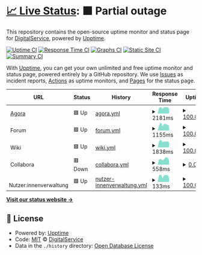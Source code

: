 # [📈 Live Status](https://digitalservice4germany.github.io/agora-uptime): <!--live status--> **🟧 Partial outage**

This repository contains the open-source uptime monitor and status page for [DigitalService](https://digitalservice.bund.de), powered by [Upptime](https://github.com/upptime/upptime).

[![Uptime CI](https://github.com/digitalservice4germany/agora-uptime/workflows/Uptime%20CI/badge.svg)](https://github.com/digitalservice4germany/agora-uptime/actions?query=workflow%3A%22Uptime+CI%22)
[![Response Time CI](https://github.com/digitalservice4germany/agora-uptime/workflows/Response%20Time%20CI/badge.svg)](https://github.com/digitalservice4germany/agora-uptime/actions?query=workflow%3A%22Response+Time+CI%22)
[![Graphs CI](https://github.com/digitalservice4germany/agora-uptime/workflows/Graphs%20CI/badge.svg)](https://github.com/digitalservice4germany/agora-uptime/actions?query=workflow%3A%22Graphs+CI%22)
[![Static Site CI](https://github.com/digitalservice4germany/agora-uptime/workflows/Static%20Site%20CI/badge.svg)](https://github.com/digitalservice4germany/agora-uptime/actions?query=workflow%3A%22Static+Site+CI%22)
[![Summary CI](https://github.com/digitalservice4germany/agora-uptime/workflows/Summary%20CI/badge.svg)](https://github.com/digitalservice4germany/agora-uptime/actions?query=workflow%3A%22Summary+CI%22)

With [Upptime](https://upptime.js.org), you can get your own unlimited and free uptime monitor and status page, powered entirely by a GitHub repository. We use [Issues](https://github.com/digitalservice4germany/agora-uptime/issues) as incident reports, [Actions](https://github.com/digitalservice4germany/agora-uptime/actions) as uptime monitors, and [Pages](https://digitalservice4germany.github.io/agora-uptime) for the status page.

<!--start: status pages-->
<!-- This summary is generated by Upptime (https://github.com/upptime/upptime) -->
<!-- Do not edit this manually, your changes will be overwritten -->
<!-- prettier-ignore -->
| URL | Status | History | Response Time | Uptime |
| --- | ------ | ------- | ------------- | ------ |
| <img alt="" src="https://nutzerinnenverwaltung.agora-oegd.de/auth/resources/72dib/login/agora/img/favicon.ico" height="13"> [Agora](https://agora-oegd.de) | 🟩 Up | [agora.yml](https://github.com/digitalservicebund/agora-uptime/commits/HEAD/history/agora.yml) | <details><summary><img alt="Response time graph" src="./graphs/agora/response-time-week.png" height="20"> 2181ms</summary><br><a href="https://digitalservicebund.github.io/agora-uptime/history/agora"><img alt="Response time 1829" src="https://img.shields.io/endpoint?url=https%3A%2F%2Fraw.githubusercontent.com%2Fdigitalservicebund%2Fagora-uptime%2FHEAD%2Fapi%2Fagora%2Fresponse-time.json"></a><br><a href="https://digitalservicebund.github.io/agora-uptime/history/agora"><img alt="24-hour response time 1758" src="https://img.shields.io/endpoint?url=https%3A%2F%2Fraw.githubusercontent.com%2Fdigitalservicebund%2Fagora-uptime%2FHEAD%2Fapi%2Fagora%2Fresponse-time-day.json"></a><br><a href="https://digitalservicebund.github.io/agora-uptime/history/agora"><img alt="7-day response time 2181" src="https://img.shields.io/endpoint?url=https%3A%2F%2Fraw.githubusercontent.com%2Fdigitalservicebund%2Fagora-uptime%2FHEAD%2Fapi%2Fagora%2Fresponse-time-week.json"></a><br><a href="https://digitalservicebund.github.io/agora-uptime/history/agora"><img alt="30-day response time 2111" src="https://img.shields.io/endpoint?url=https%3A%2F%2Fraw.githubusercontent.com%2Fdigitalservicebund%2Fagora-uptime%2FHEAD%2Fapi%2Fagora%2Fresponse-time-month.json"></a><br><a href="https://digitalservicebund.github.io/agora-uptime/history/agora"><img alt="1-year response time 1829" src="https://img.shields.io/endpoint?url=https%3A%2F%2Fraw.githubusercontent.com%2Fdigitalservicebund%2Fagora-uptime%2FHEAD%2Fapi%2Fagora%2Fresponse-time-year.json"></a></details> | <details><summary><a href="https://digitalservicebund.github.io/agora-uptime/history/agora">100.00%</a></summary><a href="https://digitalservicebund.github.io/agora-uptime/history/agora"><img alt="All-time uptime 99.54%" src="https://img.shields.io/endpoint?url=https%3A%2F%2Fraw.githubusercontent.com%2Fdigitalservicebund%2Fagora-uptime%2FHEAD%2Fapi%2Fagora%2Fuptime.json"></a><br><a href="https://digitalservicebund.github.io/agora-uptime/history/agora"><img alt="24-hour uptime 100.00%" src="https://img.shields.io/endpoint?url=https%3A%2F%2Fraw.githubusercontent.com%2Fdigitalservicebund%2Fagora-uptime%2FHEAD%2Fapi%2Fagora%2Fuptime-day.json"></a><br><a href="https://digitalservicebund.github.io/agora-uptime/history/agora"><img alt="7-day uptime 100.00%" src="https://img.shields.io/endpoint?url=https%3A%2F%2Fraw.githubusercontent.com%2Fdigitalservicebund%2Fagora-uptime%2FHEAD%2Fapi%2Fagora%2Fuptime-week.json"></a><br><a href="https://digitalservicebund.github.io/agora-uptime/history/agora"><img alt="30-day uptime 100.00%" src="https://img.shields.io/endpoint?url=https%3A%2F%2Fraw.githubusercontent.com%2Fdigitalservicebund%2Fagora-uptime%2FHEAD%2Fapi%2Fagora%2Fuptime-month.json"></a><br><a href="https://digitalservicebund.github.io/agora-uptime/history/agora"><img alt="1-year uptime 99.54%" src="https://img.shields.io/endpoint?url=https%3A%2F%2Fraw.githubusercontent.com%2Fdigitalservicebund%2Fagora-uptime%2FHEAD%2Fapi%2Fagora%2Fuptime-year.json"></a></details>
| <img alt="" src="https://nutzerinnenverwaltung.agora-oegd.de/auth/resources/72dib/login/agora/img/favicon.ico" height="13"> Forum | 🟩 Up | [forum.yml](https://github.com/digitalservicebund/agora-uptime/commits/HEAD/history/forum.yml) | <details><summary><img alt="Response time graph" src="./graphs/forum/response-time-week.png" height="20"> 1155ms</summary><br><a href="https://digitalservicebund.github.io/agora-uptime/history/forum"><img alt="Response time 1006" src="https://img.shields.io/endpoint?url=https%3A%2F%2Fraw.githubusercontent.com%2Fdigitalservicebund%2Fagora-uptime%2FHEAD%2Fapi%2Fforum%2Fresponse-time.json"></a><br><a href="https://digitalservicebund.github.io/agora-uptime/history/forum"><img alt="24-hour response time 858" src="https://img.shields.io/endpoint?url=https%3A%2F%2Fraw.githubusercontent.com%2Fdigitalservicebund%2Fagora-uptime%2FHEAD%2Fapi%2Fforum%2Fresponse-time-day.json"></a><br><a href="https://digitalservicebund.github.io/agora-uptime/history/forum"><img alt="7-day response time 1155" src="https://img.shields.io/endpoint?url=https%3A%2F%2Fraw.githubusercontent.com%2Fdigitalservicebund%2Fagora-uptime%2FHEAD%2Fapi%2Fforum%2Fresponse-time-week.json"></a><br><a href="https://digitalservicebund.github.io/agora-uptime/history/forum"><img alt="30-day response time 1104" src="https://img.shields.io/endpoint?url=https%3A%2F%2Fraw.githubusercontent.com%2Fdigitalservicebund%2Fagora-uptime%2FHEAD%2Fapi%2Fforum%2Fresponse-time-month.json"></a><br><a href="https://digitalservicebund.github.io/agora-uptime/history/forum"><img alt="1-year response time 1006" src="https://img.shields.io/endpoint?url=https%3A%2F%2Fraw.githubusercontent.com%2Fdigitalservicebund%2Fagora-uptime%2FHEAD%2Fapi%2Fforum%2Fresponse-time-year.json"></a></details> | <details><summary><a href="https://digitalservicebund.github.io/agora-uptime/history/forum">100.00%</a></summary><a href="https://digitalservicebund.github.io/agora-uptime/history/forum"><img alt="All-time uptime 99.99%" src="https://img.shields.io/endpoint?url=https%3A%2F%2Fraw.githubusercontent.com%2Fdigitalservicebund%2Fagora-uptime%2FHEAD%2Fapi%2Fforum%2Fuptime.json"></a><br><a href="https://digitalservicebund.github.io/agora-uptime/history/forum"><img alt="24-hour uptime 100.00%" src="https://img.shields.io/endpoint?url=https%3A%2F%2Fraw.githubusercontent.com%2Fdigitalservicebund%2Fagora-uptime%2FHEAD%2Fapi%2Fforum%2Fuptime-day.json"></a><br><a href="https://digitalservicebund.github.io/agora-uptime/history/forum"><img alt="7-day uptime 100.00%" src="https://img.shields.io/endpoint?url=https%3A%2F%2Fraw.githubusercontent.com%2Fdigitalservicebund%2Fagora-uptime%2FHEAD%2Fapi%2Fforum%2Fuptime-week.json"></a><br><a href="https://digitalservicebund.github.io/agora-uptime/history/forum"><img alt="30-day uptime 99.97%" src="https://img.shields.io/endpoint?url=https%3A%2F%2Fraw.githubusercontent.com%2Fdigitalservicebund%2Fagora-uptime%2FHEAD%2Fapi%2Fforum%2Fuptime-month.json"></a><br><a href="https://digitalservicebund.github.io/agora-uptime/history/forum"><img alt="1-year uptime 99.99%" src="https://img.shields.io/endpoint?url=https%3A%2F%2Fraw.githubusercontent.com%2Fdigitalservicebund%2Fagora-uptime%2FHEAD%2Fapi%2Fforum%2Fuptime-year.json"></a></details>
| <img alt="" src="https://nutzerinnenverwaltung.agora-oegd.de/auth/resources/72dib/login/agora/img/favicon.ico" height="13"> Wiki | 🟩 Up | [wiki.yml](https://github.com/digitalservicebund/agora-uptime/commits/HEAD/history/wiki.yml) | <details><summary><img alt="Response time graph" src="./graphs/wiki/response-time-week.png" height="20"> 1838ms</summary><br><a href="https://digitalservicebund.github.io/agora-uptime/history/wiki"><img alt="Response time 1653" src="https://img.shields.io/endpoint?url=https%3A%2F%2Fraw.githubusercontent.com%2Fdigitalservicebund%2Fagora-uptime%2FHEAD%2Fapi%2Fwiki%2Fresponse-time.json"></a><br><a href="https://digitalservicebund.github.io/agora-uptime/history/wiki"><img alt="24-hour response time 1462" src="https://img.shields.io/endpoint?url=https%3A%2F%2Fraw.githubusercontent.com%2Fdigitalservicebund%2Fagora-uptime%2FHEAD%2Fapi%2Fwiki%2Fresponse-time-day.json"></a><br><a href="https://digitalservicebund.github.io/agora-uptime/history/wiki"><img alt="7-day response time 1838" src="https://img.shields.io/endpoint?url=https%3A%2F%2Fraw.githubusercontent.com%2Fdigitalservicebund%2Fagora-uptime%2FHEAD%2Fapi%2Fwiki%2Fresponse-time-week.json"></a><br><a href="https://digitalservicebund.github.io/agora-uptime/history/wiki"><img alt="30-day response time 1684" src="https://img.shields.io/endpoint?url=https%3A%2F%2Fraw.githubusercontent.com%2Fdigitalservicebund%2Fagora-uptime%2FHEAD%2Fapi%2Fwiki%2Fresponse-time-month.json"></a><br><a href="https://digitalservicebund.github.io/agora-uptime/history/wiki"><img alt="1-year response time 1653" src="https://img.shields.io/endpoint?url=https%3A%2F%2Fraw.githubusercontent.com%2Fdigitalservicebund%2Fagora-uptime%2FHEAD%2Fapi%2Fwiki%2Fresponse-time-year.json"></a></details> | <details><summary><a href="https://digitalservicebund.github.io/agora-uptime/history/wiki">100.00%</a></summary><a href="https://digitalservicebund.github.io/agora-uptime/history/wiki"><img alt="All-time uptime 99.99%" src="https://img.shields.io/endpoint?url=https%3A%2F%2Fraw.githubusercontent.com%2Fdigitalservicebund%2Fagora-uptime%2FHEAD%2Fapi%2Fwiki%2Fuptime.json"></a><br><a href="https://digitalservicebund.github.io/agora-uptime/history/wiki"><img alt="24-hour uptime 100.00%" src="https://img.shields.io/endpoint?url=https%3A%2F%2Fraw.githubusercontent.com%2Fdigitalservicebund%2Fagora-uptime%2FHEAD%2Fapi%2Fwiki%2Fuptime-day.json"></a><br><a href="https://digitalservicebund.github.io/agora-uptime/history/wiki"><img alt="7-day uptime 100.00%" src="https://img.shields.io/endpoint?url=https%3A%2F%2Fraw.githubusercontent.com%2Fdigitalservicebund%2Fagora-uptime%2FHEAD%2Fapi%2Fwiki%2Fuptime-week.json"></a><br><a href="https://digitalservicebund.github.io/agora-uptime/history/wiki"><img alt="30-day uptime 99.97%" src="https://img.shields.io/endpoint?url=https%3A%2F%2Fraw.githubusercontent.com%2Fdigitalservicebund%2Fagora-uptime%2FHEAD%2Fapi%2Fwiki%2Fuptime-month.json"></a><br><a href="https://digitalservicebund.github.io/agora-uptime/history/wiki"><img alt="1-year uptime 99.99%" src="https://img.shields.io/endpoint?url=https%3A%2F%2Fraw.githubusercontent.com%2Fdigitalservicebund%2Fagora-uptime%2FHEAD%2Fapi%2Fwiki%2Fuptime-year.json"></a></details>
| <img alt="" src="https://nutzerinnenverwaltung.agora-oegd.de/auth/resources/72dib/login/agora/img/favicon.ico" height="13"> Collabora | 🟥 Down | [collabora.yml](https://github.com/digitalservicebund/agora-uptime/commits/HEAD/history/collabora.yml) | <details><summary><img alt="Response time graph" src="./graphs/collabora/response-time-week.png" height="20"> 558ms</summary><br><a href="https://digitalservicebund.github.io/agora-uptime/history/collabora"><img alt="Response time 503" src="https://img.shields.io/endpoint?url=https%3A%2F%2Fraw.githubusercontent.com%2Fdigitalservicebund%2Fagora-uptime%2FHEAD%2Fapi%2Fcollabora%2Fresponse-time.json"></a><br><a href="https://digitalservicebund.github.io/agora-uptime/history/collabora"><img alt="24-hour response time 401" src="https://img.shields.io/endpoint?url=https%3A%2F%2Fraw.githubusercontent.com%2Fdigitalservicebund%2Fagora-uptime%2FHEAD%2Fapi%2Fcollabora%2Fresponse-time-day.json"></a><br><a href="https://digitalservicebund.github.io/agora-uptime/history/collabora"><img alt="7-day response time 558" src="https://img.shields.io/endpoint?url=https%3A%2F%2Fraw.githubusercontent.com%2Fdigitalservicebund%2Fagora-uptime%2FHEAD%2Fapi%2Fcollabora%2Fresponse-time-week.json"></a><br><a href="https://digitalservicebund.github.io/agora-uptime/history/collabora"><img alt="30-day response time 529" src="https://img.shields.io/endpoint?url=https%3A%2F%2Fraw.githubusercontent.com%2Fdigitalservicebund%2Fagora-uptime%2FHEAD%2Fapi%2Fcollabora%2Fresponse-time-month.json"></a><br><a href="https://digitalservicebund.github.io/agora-uptime/history/collabora"><img alt="1-year response time 503" src="https://img.shields.io/endpoint?url=https%3A%2F%2Fraw.githubusercontent.com%2Fdigitalservicebund%2Fagora-uptime%2FHEAD%2Fapi%2Fcollabora%2Fresponse-time-year.json"></a></details> | <details><summary><a href="https://digitalservicebund.github.io/agora-uptime/history/collabora">0.00%</a></summary><a href="https://digitalservicebund.github.io/agora-uptime/history/collabora"><img alt="All-time uptime 5.12%" src="https://img.shields.io/endpoint?url=https%3A%2F%2Fraw.githubusercontent.com%2Fdigitalservicebund%2Fagora-uptime%2FHEAD%2Fapi%2Fcollabora%2Fuptime.json"></a><br><a href="https://digitalservicebund.github.io/agora-uptime/history/collabora"><img alt="24-hour uptime 0.00%" src="https://img.shields.io/endpoint?url=https%3A%2F%2Fraw.githubusercontent.com%2Fdigitalservicebund%2Fagora-uptime%2FHEAD%2Fapi%2Fcollabora%2Fuptime-day.json"></a><br><a href="https://digitalservicebund.github.io/agora-uptime/history/collabora"><img alt="7-day uptime 0.00%" src="https://img.shields.io/endpoint?url=https%3A%2F%2Fraw.githubusercontent.com%2Fdigitalservicebund%2Fagora-uptime%2FHEAD%2Fapi%2Fcollabora%2Fuptime-week.json"></a><br><a href="https://digitalservicebund.github.io/agora-uptime/history/collabora"><img alt="30-day uptime 0.00%" src="https://img.shields.io/endpoint?url=https%3A%2F%2Fraw.githubusercontent.com%2Fdigitalservicebund%2Fagora-uptime%2FHEAD%2Fapi%2Fcollabora%2Fuptime-month.json"></a><br><a href="https://digitalservicebund.github.io/agora-uptime/history/collabora"><img alt="1-year uptime 5.12%" src="https://img.shields.io/endpoint?url=https%3A%2F%2Fraw.githubusercontent.com%2Fdigitalservicebund%2Fagora-uptime%2FHEAD%2Fapi%2Fcollabora%2Fuptime-year.json"></a></details>
| <img alt="" src="https://nutzerinnenverwaltung.agora-oegd.de/auth/resources/72dib/login/agora/img/favicon.ico" height="13"> Nutzer:innenverwaltung | 🟩 Up | [nutzer-innenverwaltung.yml](https://github.com/digitalservicebund/agora-uptime/commits/HEAD/history/nutzer-innenverwaltung.yml) | <details><summary><img alt="Response time graph" src="./graphs/nutzer-innenverwaltung/response-time-week.png" height="20"> 133ms</summary><br><a href="https://digitalservicebund.github.io/agora-uptime/history/nutzer-innenverwaltung"><img alt="Response time 123" src="https://img.shields.io/endpoint?url=https%3A%2F%2Fraw.githubusercontent.com%2Fdigitalservicebund%2Fagora-uptime%2FHEAD%2Fapi%2Fnutzer-innenverwaltung%2Fresponse-time.json"></a><br><a href="https://digitalservicebund.github.io/agora-uptime/history/nutzer-innenverwaltung"><img alt="24-hour response time 93" src="https://img.shields.io/endpoint?url=https%3A%2F%2Fraw.githubusercontent.com%2Fdigitalservicebund%2Fagora-uptime%2FHEAD%2Fapi%2Fnutzer-innenverwaltung%2Fresponse-time-day.json"></a><br><a href="https://digitalservicebund.github.io/agora-uptime/history/nutzer-innenverwaltung"><img alt="7-day response time 133" src="https://img.shields.io/endpoint?url=https%3A%2F%2Fraw.githubusercontent.com%2Fdigitalservicebund%2Fagora-uptime%2FHEAD%2Fapi%2Fnutzer-innenverwaltung%2Fresponse-time-week.json"></a><br><a href="https://digitalservicebund.github.io/agora-uptime/history/nutzer-innenverwaltung"><img alt="30-day response time 121" src="https://img.shields.io/endpoint?url=https%3A%2F%2Fraw.githubusercontent.com%2Fdigitalservicebund%2Fagora-uptime%2FHEAD%2Fapi%2Fnutzer-innenverwaltung%2Fresponse-time-month.json"></a><br><a href="https://digitalservicebund.github.io/agora-uptime/history/nutzer-innenverwaltung"><img alt="1-year response time 123" src="https://img.shields.io/endpoint?url=https%3A%2F%2Fraw.githubusercontent.com%2Fdigitalservicebund%2Fagora-uptime%2FHEAD%2Fapi%2Fnutzer-innenverwaltung%2Fresponse-time-year.json"></a></details> | <details><summary><a href="https://digitalservicebund.github.io/agora-uptime/history/nutzer-innenverwaltung">100.00%</a></summary><a href="https://digitalservicebund.github.io/agora-uptime/history/nutzer-innenverwaltung"><img alt="All-time uptime 100.00%" src="https://img.shields.io/endpoint?url=https%3A%2F%2Fraw.githubusercontent.com%2Fdigitalservicebund%2Fagora-uptime%2FHEAD%2Fapi%2Fnutzer-innenverwaltung%2Fuptime.json"></a><br><a href="https://digitalservicebund.github.io/agora-uptime/history/nutzer-innenverwaltung"><img alt="24-hour uptime 100.00%" src="https://img.shields.io/endpoint?url=https%3A%2F%2Fraw.githubusercontent.com%2Fdigitalservicebund%2Fagora-uptime%2FHEAD%2Fapi%2Fnutzer-innenverwaltung%2Fuptime-day.json"></a><br><a href="https://digitalservicebund.github.io/agora-uptime/history/nutzer-innenverwaltung"><img alt="7-day uptime 100.00%" src="https://img.shields.io/endpoint?url=https%3A%2F%2Fraw.githubusercontent.com%2Fdigitalservicebund%2Fagora-uptime%2FHEAD%2Fapi%2Fnutzer-innenverwaltung%2Fuptime-week.json"></a><br><a href="https://digitalservicebund.github.io/agora-uptime/history/nutzer-innenverwaltung"><img alt="30-day uptime 100.00%" src="https://img.shields.io/endpoint?url=https%3A%2F%2Fraw.githubusercontent.com%2Fdigitalservicebund%2Fagora-uptime%2FHEAD%2Fapi%2Fnutzer-innenverwaltung%2Fuptime-month.json"></a><br><a href="https://digitalservicebund.github.io/agora-uptime/history/nutzer-innenverwaltung"><img alt="1-year uptime 100.00%" src="https://img.shields.io/endpoint?url=https%3A%2F%2Fraw.githubusercontent.com%2Fdigitalservicebund%2Fagora-uptime%2FHEAD%2Fapi%2Fnutzer-innenverwaltung%2Fuptime-year.json"></a></details>

<!--end: status pages-->

[**Visit our status website →**](https://digitalservice4germany.github.io/agora-uptime)

## 📄 License

- Powered by: [Upptime](https://github.com/upptime/upptime)
- Code: [MIT](./LICENSE) © [DigitalService](https://digitalservice.bund.de)
- Data in the `./history` directory: [Open Database License](https://opendatacommons.org/licenses/odbl/1-0/)

